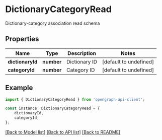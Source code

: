 # DictionaryCategoryRead

Dictionary-category association read schema

## Properties

Name | Type | Description | Notes
------------ | ------------- | ------------- | -------------
**dictionaryId** | **number** | Dictionary ID | [default to undefined]
**categoryId** | **number** | Category ID | [default to undefined]

## Example

```typescript
import { DictionaryCategoryRead } from 'opengraph-api-client';

const instance: DictionaryCategoryRead = {
    dictionaryId,
    categoryId,
};
```

[[Back to Model list]](../README.md#documentation-for-models) [[Back to API list]](../README.md#documentation-for-api-endpoints) [[Back to README]](../README.md)

